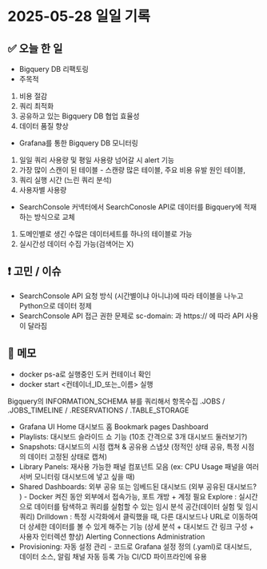 # 2025-05-28 일일 기록

## ✅ 오늘 한 일
- Bigquery DB 리팩토링
- 주목적
1. 비용 절감
2. 쿼리 최적화
3. 공유하고 있는 Bigquery DB 협업 효율성
4. 데이터 품질 향상

- Grafana를 통한 Bigquery DB 모니터링
1. 일일 쿼리 사용량 및 평일 사용량 넘어갈 시 alert 기능
2. 가장 많이 스캔이 된 테이블 - 스캔량 많은 테이블, 주요 비용 유발 원인 테이블, 
3. 쿼리 실행 시간 (느린 쿼리 분석)
4. 사용자별 사용량

- SearchConsole 커넥터에서 SearchConosle API로 데이터를 Bigquery에 적재하는 방식으로 교체
1. 도메인별로 생긴 수많은 데이터세트를 하나의 테이블로 가능
2. 실시간성 데이터 수집 가능(검색어는 X)

## ❗ 고민 / 이슈
- SearchConsole API 요청 방식 (시간별이냐 아니냐)에 따라 테이블을 나누고 Python으로 데이터 정제
- SearchConsole API 접근 권한 문제로 sc-domain: 과 https:// 에 따라 API 사용이 달라짐
## 📌 메모
- docker ps-a로 실행중인 도커 컨테이너 확인
- docker start <컨테이너_ID_또는_이름> 실행

Bigquery의 INFORMATION_SCHEMA 뷰를 쿼리해서 항목수집
.JOBS / .JOBS_TIMELINE / .RESERVATIONS / .TABLE_STORAGE

- Grafana UI
Home 대시보드 홈
Bookmark pages
Dashboard
- Playlists: 대시보드 슬라이드 쇼 기능 (10초 간격으로 3개 대시보드 둘러보기?)
- Snapshots: 대시보드의 시점 캡쳐 & 공유용 스냅샷 (정적인 상태 공유, 특정 시점의 데이터 고정된 상태로 캡쳐)
- Library Panels: 재사용 가능한 패널 컴포넌트 모음 (ex: CPU Usage 패널을 여러 서버 모니터링 대시보드에 넣고 싶을 때)
- Shared Dashboards: 외부 공유 또는 임베드된 대시보드 (외부 공유된 대시보드? ) - Docker 켜진 동안 외부에서 접속가능, 포트 개방 + 계정 필요
Explore
: 실시간으로 데이터를 탐색하고 쿼리를 실험할 수 있는 임시 분석 공간(데이터 실험 및 임시 쿼리)
Drilldown
: 특정 시각화에서 클릭했을 때, 다른 대시보드나 URL로 이동하여 더 상세한 데이터를 볼 수 있게 해주는 기능 (상세 분석 + 대시보드 간 링크 구성 + 사용자 인터렉션 향상)
Alerting
Connections
Administration
- Provisioning: 자동 설정 관리 - 코드로 Grafana 설정 정의 (.yaml)로 대시보드, 데이터 소스, 알림 채널 자동 등록 가능 CI/CD 파이프라인에 유용












